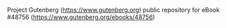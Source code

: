 Project Gutenberg (https://www.gutenberg.org) public repository for eBook #48756 (https://www.gutenberg.org/ebooks/48756)
